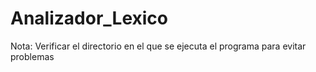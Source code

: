 # Analizador_Lexico

Nota: Verificar el directorio en el que se ejecuta el programa para evitar problemas 
